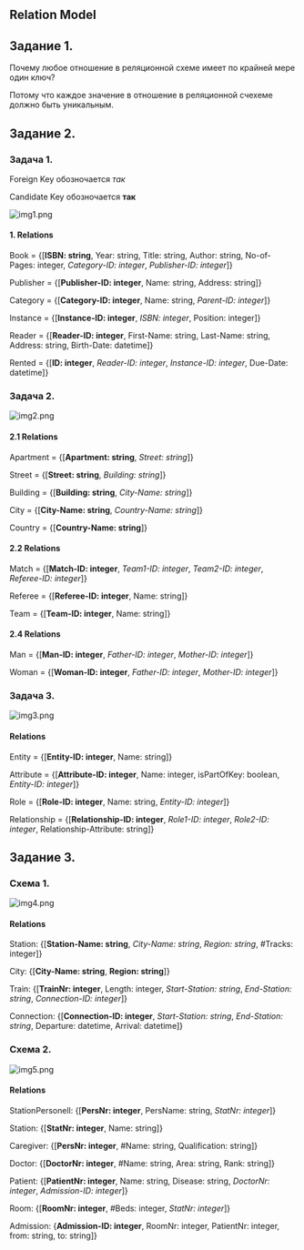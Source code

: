 ## Relation Model

## Задание 1.

Почему любое отношение в реляционной схеме имеет по крайней мере один ключ?

Потому что каждое значение в отношение в реляционной счехеме должно быть уникальным.

## Задание 2.

### Задача 1.

Foreign Key обозночается *так*

Candidate Key обозночается **так**

![img1.png](img1.png)

#### 1. Relations

Book = {[__ISBN: string__, Year: string, Title: string, Author: string, No-of-Pages: integer, *Category-ID: integer*, *Publisher-ID: integer*]}

Publisher = {[__Publisher-ID: integer__, Name: string, Address: string]}

Category = {[__Category-ID: integer__, Name: string, *Parent-ID: integer*]}

Instance = {[__Instance-ID: integer__, *ISBN: integer*, Position: integer]}

Reader = {[__Reader-ID: integer__, First-Name: string, Last-Name: string, Address: string, Birth-Date: datetime]}

Rented = {[__ID: integer__, *Reader-ID: integer*, *Instance-ID: integer*, Due-Date: datetime]}

### Задача 2.

![img2.png](img2.png)

#### 2.1 Relations

Apartment = {[__Apartment: string__, *Street: string*]}

Street = {[__Street: string__, *Building: string*]}

Building = {[__Building: string__, *City-Name: string*]}

City = {[__City-Name: string__, *Country-Name: string*]}

Country = {[__Country-Name: string__]}

#### 2.2 Relations

Match = {[__Match-ID: integer__, *Team1-ID: integer*, *Team2-ID: integer*, *Referee-ID: integer*]}

Referee = {[__Referee-ID: integer__, Name: string]}

Team = {[__Team-ID: integer__, Name: string]}

#### 2.4 Relations

Man = {[__Man-ID: integer__, *Father-ID: integer*, *Mother-ID: integer*]}

Woman = {[__Woman-ID: integer__, *Father-ID: integer*, *Mother-ID: integer*]}

### Задача 3.

![img3.png](img3.png)

#### Relations

Entity = {[__Entity-ID: integer__, Name: string]}

Attribute = {[__Attribute-ID: integer__, Name: integer, isPartOfKey: boolean, *Entity-ID: integer*]}

Role = {[__Role-ID: integer__, Name: string, *Entity-ID: integer*]}

Relationship = {[__Relationship-ID: integer__, *Role1-ID: integer*, *Role2-ID: integer*, Relationship-Attribute: string]}

## Задание 3.

### Схема 1.

![img4.png](img4.png)

#### Relations

Station: {[__Station-Name: string__, *City-Name: string*, *Region: string*, #Tracks: integer]}

City: {[__City-Name: string__, __Region: string__]}

Train: {[__TrainNr: integer__, Length: integer, *Start-Station: string*, *End-Station: string*, *Connection-ID: integer*]}

Connection: {[__Connection-ID: integer__, *Start-Station: string*, *End-Station: string*, Departure: datetime, Arrival: datetime]}

### Схема 2.

![img5.png](img5.png)

#### Relations

StationPersonell: {[__PersNr: integer__, PersName: string, *StatNr: integer*]}

Station: {[__StatNr: integer__, Name: string]}

Caregiver: {[__PersNr: integer__, #Name: string, Qualification: string]}

Doctor: {[__DoctorNr: integer__, #Name: string, Area: string, Rank: string]}

Patient: {[__PatientNr: integer__, Name: string, Disease: string, *DoctorNr: integer*, *Admission-ID: integer*]}

Room: {[__RoomNr: integer__, #Beds: integer, *StatNr: integer*]}

Admission: {**Admission-ID: integer**, RoomNr: integer, PatientNr: integer, from: string, to: string]}
